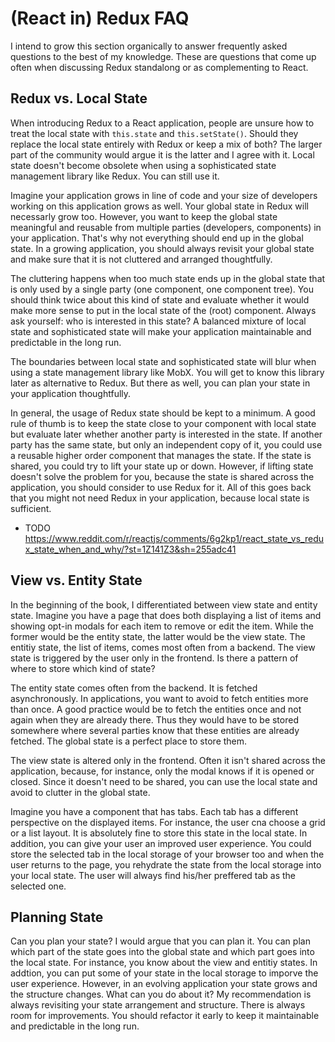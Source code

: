 # (React in) Redux FAQ

I intend to grow this section organically to answer frequently asked questions to the best of my knowledge. These are questions that come up often when discussing Redux standalong or as complementing to React.

## Redux vs. Local State

When introducing Redux to a React application, people are unsure how to treat the local state with `this.state` and `this.setState()`. Should they replace the local state entirely with Redux or keep a mix of both? The larger part of the community would argue it is the latter and I agree with it. Local state doesn't become obsolete when using a sophisticated state management library like Redux. You can still use it.

Imagine your application grows in line of code and your size of developers working on this application grows as well. Your global state in Redux will necessarly grow too. However, you want to keep the global state meaningful and reusable from multiple parties (developers, components) in your application. That's why not everything should end up in the global state. In a growing application, you should always revisit your global state and make sure that it is not cluttered and arranged thoughtfully.

The cluttering happens when too much state ends up in the global state that is only used by a single party (one component, one component tree). You should think twice about this kind of state and evaluate whether it would make more sense to put in the local state of the (root) component. Always ask yourself: who is interested in this state? A balanced mixture of local state and sophisticated state will make your application maintainable and predictable in the long run.

The boundaries between local state and sophisticated state will blur when using a state management library like MobX. You will get to know this library later as alternative to Redux. But there as well, you can plan your state in your application thoughtfully.

In general, the usage of Redux state should be kept to a minimum. A good rule of thumb is to keep the state close to your component with local state but evaluate later whether another party is interested in the state. If another party has the same state, but only an independent copy of it, you could use a reusable higher order component that manages the state. If the state is shared, you could try to lift your state up or down. However, if lifting state doesn't solve the problem for you, because the state is shared across the application, you should consider to use Redux for it. All of this goes back that you might not need Redux in your application, because local state is sufficient.

- TODO https://www.reddit.com/r/reactjs/comments/6g2kp1/react_state_vs_redux_state_when_and_why/?st=1Z141Z3&sh=255adc41

## View vs. Entity State

In the beginning of the book, I differentiated between view state and entity state. Imagine you have a page that does both displaying a list of items and showing opt-in modals for each item to remove or edit the item. While the former would be the entity state, the latter would be the view state. The entitiy state, the list of items, comes most often from a backend. The view state is triggered by the user only in the frontend. Is there a pattern of where to store which kind of state?

The entity state comes often from the backend. It is fetched asynchronously. In applications, you want to avoid to fetch entities more than once. A good practice would be to fetch the entities once and not again when they are already there. Thus they would have to be stored somewhere where several parties know that these entities are already fetched. The global state is a perfect place to store them.

The view state is altered only in the frontend. Often it isn't shared across the application, because, for instance, only the modal knows if it is opened or closed. Since it doesn't need to be shared, you can use the local state and avoid to clutter in the global state.

Imagine you have a component that has tabs. Each tab has a different perspective on the displayed items. For instance, the user cna choose a grid or a list layout. It is absolutely fine to store this state in the local state. In addition, you can give your user an improved user experience. You could store the selected tab in the local storage of your browser too and when the user returns to the page, you rehydrate the state from the local storage into your local state. The user will always find his/her preffered tab as the selected one.

## Planning State

Can you plan your state? I would argue that you can plan it. You can plan which part of the state goes into the global state and which part goes into the local state. For instance, you know about the view and entitiy states. In addtion, you can put some of your state in the local storage to imporve the user experience. However, in an evolving application your state grows and the structure changes. What can you do about it? My recommendation is always revisiting your state arrangement and structure. There is always room for improvements. You should refactor it early to keep it maintainable and predictable in the long run.
